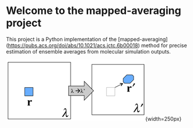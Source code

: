 Welcome to the mapped-averaging project
=========================================

This project is a Python implementation of the [mapped-averaging] (https://pubs.acs.org/doi/abs/10.1021/acs.jctc.6b00018) method for precise estimation of ensemble averages from molecular simulation outputs.

![alt tag](docs/source/pyhma_logo.png){width=250px}
